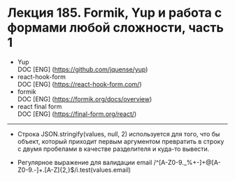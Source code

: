 # Лекция 185. Formik, Yup и работа с формами любой сложности, часть 1

* Yup  
  DOC [ENG] (https://github.com/jquense/yup)
* react-hook-form   
  DOC [ENG] (https://react-hook-form.com/)
* formik  
  DOC [ENG] (https://formik.org/docs/overview)
* react final form  
  DOC [ENG] (https://final-form.org/react/)

------------------------------------------------------------------
* Строка
  JSON.stringify(values, null, 2)
  используется для того, что бы объект, который приходит первым аргументом
  превратить в строку с двумя пробелами в качестве разделителя и куда-то вывести. 

* Регулярное выражение для валидации email
  /^[A-Z0-9._%+-]+@[A-Z0-9.-]+\.[A-Z]{2,}$/i.test(values.email)  

